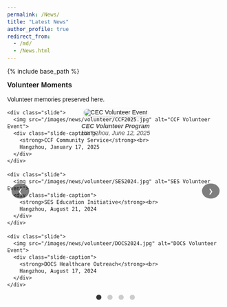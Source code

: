```yaml
---
permalink: /News/
title: "Latest News"
author_profile: true
redirect_from: 
  - /md/
  - /News.html
---
```


{% include base_path %}


<!DOCTYPE html>
<html lang="en">
<head>
  <meta charset="UTF-8">
  <title>Volunteer Moments</title>
  <style>
    .volunteer-slider {
      max-width: 800px;
      margin: 0 auto;
      position: relative;
      font-family: sans-serif;
    }

    .slides-container {
      position: relative;
      height: 400px;
      overflow: hidden;
    }

    .slide {
      position: absolute;
      width: 100%;
      text-align: center;
      opacity: 0;
      z-index: 0;
      transition: opacity 0.5s ease;
      pointer-events: none;
    }

    .slide.active {
      opacity: 1;
      z-index: 1;
      pointer-events: auto;
    }

    .slide img {
      width: 500px;
      border-radius: 8px;
      box-shadow: 0 4px 8px rgba(0,0,0,0.1);
    }

    .slide-caption {
      margin-top: 1rem;
      font-style: italic;
      color: #555;
      transition: opacity 0.5s;
    }

    .slider-btn {
      position: absolute;
      top: 50%;
      transform: translateY(-50%);
      background: rgba(0, 0, 0, 0.5);
      color: white;
      border: none;
      padding: 10px 15px;
      border-radius: 50%;
      cursor: pointer;
      z-index: 10;
    }

    .prev-btn { left: 10px; }
    .next-btn { right: 10px; }

    .slider-indicators {
      text-align: center;
      margin-top: 15px;
    }

    .indicator {
      display: inline-block;
      width: 12px;
      height: 12px;
      border-radius: 50%;
      background: #ccc;
      margin: 0 5px;
      cursor: pointer;
      transition: background 0.3s;
    }

    .indicator.active {
      background: #333;
    }
  </style>
</head>
<body>

<div class="volunteer-slider">
  <h3 style="margin-top: 0;">Volunteer Moments</h3>
  <p>Volunteer memories preserved here.</p>

  <div class="slides-container">
    <div class="slide active">
      <img src="/images/news/volunteer/CEC2025.jpg" alt="CEC Volunteer Event">
      <div class="slide-caption">
        <strong>CEC Volunteer Program</strong><br>
        Hangzhou, June 12, 2025
      </div>
    </div>

    <div class="slide">
      <img src="/images/news/volunteer/CCF2025.jpg" alt="CCF Volunteer Event">
      <div class="slide-caption">
        <strong>CCF Community Service</strong><br>
        Hangzhou, January 17, 2025
      </div>
    </div>

    <div class="slide">
      <img src="/images/news/volunteer/SES2024.jpg" alt="SES Volunteer Event">
      <div class="slide-caption">
        <strong>SES Education Initiative</strong><br>
        Hangzhou, August 21, 2024
      </div>
    </div>

    <div class="slide">
      <img src="/images/news/volunteer/DOCS2024.jpg" alt="DOCS Volunteer Event">
      <div class="slide-caption">
        <strong>DOCS Healthcare Outreach</strong><br>
        Hangzhou, August 17, 2024
      </div>
    </div>
  </div>

  <button class="slider-btn prev-btn">❮</button>
  <button class="slider-btn next-btn">❯</button>

  <div class="slider-indicators">
    <span class="indicator active"></span>
    <span class="indicator"></span>
    <span class="indicator"></span>
    <span class="indicator"></span>
  </div>
</div>

<script>
  document.addEventListener('DOMContentLoaded', function () {
    const slides = document.querySelectorAll('.slide');
    const indicators = document.querySelectorAll('.indicator');
    const prevBtn = document.querySelector('.prev-btn');
    const nextBtn = document.querySelector('.next-btn');
    let currentIndex = 0;
    let slideInterval;

    function showSlide(index) {
      slides.forEach((slide, i) => {
        slide.classList.toggle('active', i === index);
      });
      indicators.forEach((indicator, i) => {
        indicator.classList.toggle('active', i === index);
      });
    }

    function nextSlide() {
      currentIndex = (currentIndex + 1) % slides.length;
      showSlide(currentIndex);
    }

    function prevSlide() {
      currentIndex = (currentIndex - 1 + slides.length) % slides.length;
      showSlide(currentIndex);
    }

    nextBtn.addEventListener('click', nextSlide);
    prevBtn.addEventListener('click', prevSlide);

    indicators.forEach((indicator, index) => {
      indicator.addEventListener('click', () => {
        currentIndex = index;
        showSlide(currentIndex);
      });
    });

    function startAutoSlide() {
      slideInterval = setInterval(nextSlide, 5000);
    }

    function stopAutoSlide() {
      clearInterval(slideInterval);
    }

    const slider = document.querySelector('.volunteer-slider');
    slider.addEventListener('mouseenter', stopAutoSlide);
    slider.addEventListener('mouseleave', startAutoSlide);

    showSlide(currentIndex);
    startAutoSlide();
  });
</script>

</body>
</html>
